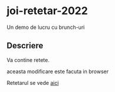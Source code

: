 # joi-retetar-2022

Un demo de lucru cu brunch-uri
## Descriere

Va contine retete.

aceasta modificare este facuta in browser

Retetarul se vede [aici](./retetar.md)